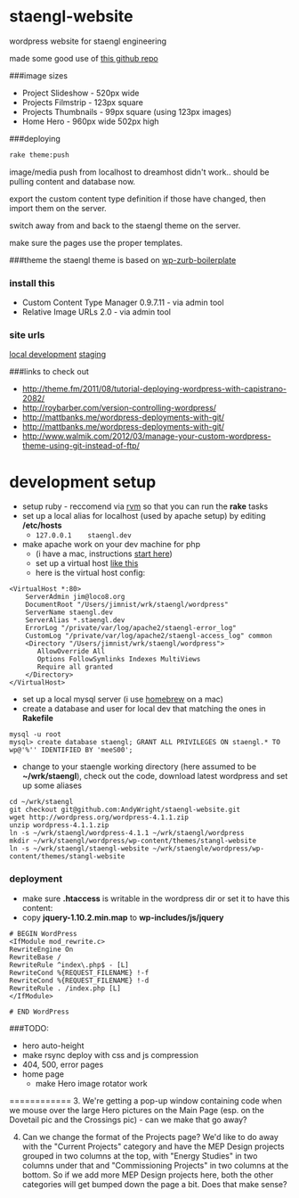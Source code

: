 staengl-website
===============

wordpress website for staengl engineering

made some good use of [this github repo](https://github.com/wilhelser/WordPress-Scripts)


###image sizes
* Project Slideshow - 520px wide
* Projects Filmstrip - 123px square
* Projects Thumbnails - 99px square (using 123px images)
* Home Hero - 960px wide 502px high

###deploying
```sh
rake theme:push
```

image/media push from localhost to dreamhost didn't work..
should be pulling content and database now.

export the custom content type definition if those have changed, then import them on the server.

switch away from and back to the staengl theme on the server.

make sure the pages use the proper templates.


###theme
the staengl theme is based on [wp-zurb-boilerplate](https://github.com/ngn33r/wp-zurb-boilerplate)

### install this
* Custom Content Type Manager 0.9.7.11 - via admin tool
* Relative Image URLs 2.0 - via admin tool

### site urls
[local development](http://staengl.dev/company/)
[staging](http://staengl.engine-earring.com/company/)

###links to check out
* http://theme.fm/2011/08/tutorial-deploying-wordpress-with-capistrano-2082/
* http://roybarber.com/version-controlling-wordpress/
* http://mattbanks.me/wordpress-deployments-with-git/
* http://mattbanks.me/wordpress-deployments-with-git/
* http://www.walmik.com/2012/03/manage-your-custom-wordpress-theme-using-git-instead-of-ftp/


development setup
=====
* setup ruby - reccomend via [rvm](https://rvm.io/) so that you can run the **rake** tasks
* set up a local alias for localhost (used by apache setup) by editing **/etc/hosts**
  * ```127.0.0.1    staengl.dev```
* make apache work on your dev machine for php
  * (i have a mac, instructions [start here](https://discussions.apple.com/docs/DOC-3083))
  * set up a virtual host [like this]()
  * here is the virtual host config:
```
<VirtualHost *:80>
    ServerAdmin jim@loco8.org
    DocumentRoot "/Users/jimnist/wrk/staengl/wordpress"
    ServerName staengl.dev
    ServerAlias *.staengl.dev
    ErrorLog "/private/var/log/apache2/staengl-error_log"
    CustomLog "/private/var/log/apache2/staengl-access_log" common
    <Directory "/Users/jimnist/wrk/staengl/wordpress">
       AllowOverride All
       Options FollowSymlinks Indexes MultiViews
       Require all granted
    </Directory>
</VirtualHost>
```
* set up a local mysql server (i use [homebrew](http://brew.sh/) on a mac)
* create a database and user for local dev that matching the ones in **Rakefile**
```
mysql -u root
mysql> create database staengl; GRANT ALL PRIVILEGES ON staengl.* TO wp@'%'' IDENTIFIED BY 'meeS00';
```
* change to your staengle working directory (here assumed to be **~/wrk/staengl**), check out the code, download latest wordpress and set up some aliases
```
cd ~/wrk/staengl
git checkout git@github.com:AndyWright/staengl-website.git
wget http://wordpress.org/wordpress-4.1.1.zip
unzip wordpress-4.1.1.zip
ln -s ~/wrk/staengl/wordpress-4.1.1 ~/wrk/staengl/wordpress
mkdir ~/wrk/staengl/wordpress/wp-content/themes/stangl-website
ln -s ~/wrk/staengl/staengl-website ~/wrk/staengle/wordpress/wp-content/themes/stangl-website
```

### deployment
* make sure __.htaccess__ is writable in the wordpress dir or set it to have this content:
* copy __jquery-1.10.2.min.map__ to __wp-includes/js/jquery__

```
# BEGIN WordPress
<IfModule mod_rewrite.c>
RewriteEngine On
RewriteBase /
RewriteRule ^index\.php$ - [L]
RewriteCond %{REQUEST_FILENAME} !-f
RewriteCond %{REQUEST_FILENAME} !-d
RewriteRule . /index.php [L]
</IfModule>

# END WordPress
```

###TODO:

* hero auto-height
* make rsync deploy with css and js compression
* 404, 500, error pages
* home page
  * make Hero image rotator work



============
3. We're getting a pop-up window containing code when we mouse over the large Hero pictures on the Main Page (esp. on the Dovetail pic and the Crossings pic) - can we make that go away?

4. Can we change the format of the Projects page? We'd like to do away with the "Current Projects" category and have the MEP Design projects grouped in two columns at the top, with "Energy Studies" in two columns under that and "Commissioning Projects" in two columns at the bottom. So if we add more MEP Design projects here, both the other categories will get bumped down the page a bit. Does that make sense?

